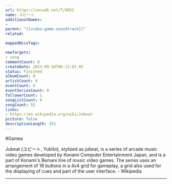```yaml
---
url: https://vocadb.net/T/9852
name: ユビート
additionalNames: 
- 
parent: "[[video-game-soundtrack]]"
related:

mappedNicoTags:

newTargets:
- song
commentCount: 0
createDate: 2023-09-20T06:12:03.95
status: Finished
albumCount: 0
artistCount: 0
eventCount: 0
eventSeriesCount: 0
followerCount: 1
songListCount: 0
songCount: 55
links: 
- https://en.wikipedia.org/wiki/Jubeat
picture: false
descriptionLength: 353
---
```


#Games

Jubeat (ユビート, Yubīto), stylized as jubeat, is a series of arcade music video games developed by Konami Computer Entertainment Japan, and is a part of Konami's Bemani line of music video games. The series uses an arrangement of 16 buttons in a 4x4 grid for gameplay, a grid also used for the displaying of cues and part of the user interface. - Wikipedia

---

